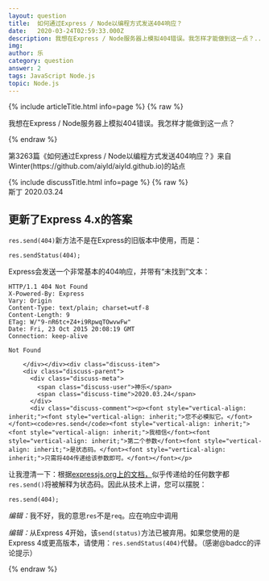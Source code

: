 ```yaml
---
layout: question
title:  如何通过Express / Node以编程方式发送404响应？
date:   2020-03-24T02:59:33.000Z
description: 我想在Express / Node服务器上模拟404错误。我怎样才能做到这一点？...
img: 
author: 乐
category: question
answer: 2
tags: JavaScript Node.js
topic: Node.js
---
```

<div class="article-root">
  <div class="article">
    {% include articleTitle.html info=page %}
    {% raw %}
    <div class="article-content"><p><font style="vertical-align: inherit;"><font style="vertical-align: inherit;">我想在Express / Node服务器上模拟404错误。</font><font style="vertical-align: inherit;">我怎样才能做到这一点？</font></font></p></div>
    {% endraw %}
  </div>
  <p class="winter_mark">第3263篇《如何通过Express / Node以编程方式发送404响应？》来自Winter(https://github.com/aiyld/aiyld.github.io)的站点</p>
  <div class="discuss-wrapper">
    {% include discussTitle.html info=page %}
    {% raw %}
    <div class="discuss-item">
        <div class="discuss-parent">
          <div class="discuss-meta">
            <span class="discuss-user">斯丁</span>
            <span class="discuss-time">2020.03.24</span>
          </div>
          <div class="discuss-comment"><h2><font style="vertical-align: inherit;"><font style="vertical-align: inherit;">更新了Express 4.x的答案</font></font></h2>

<p><font style="vertical-align: inherit;"></font><code>res.send(404)</code><font style="vertical-align: inherit;"><font style="vertical-align: inherit;">新方法</font><font style="vertical-align: inherit;">不是</font><font style="vertical-align: inherit;">在Express的旧版本中</font><font style="vertical-align: inherit;">使用</font><font style="vertical-align: inherit;">，</font><font style="vertical-align: inherit;">而是</font><font style="vertical-align: inherit;">：</font></font></p>

<pre><code>res.sendStatus(404);
</code></pre>

<p><font style="vertical-align: inherit;"><font style="vertical-align: inherit;">Express会发送一个非常基本的404响应，并带有“未找到”文本：</font></font></p>

<pre><code>HTTP/1.1 404 Not Found<font></font>
X-Powered-By: Express<font></font>
Vary: Origin<font></font>
Content-Type: text/plain; charset=utf-8<font></font>
Content-Length: 9<font></font>
ETag: W/"9-nR6tc+Z4+i9RpwqTOwvwFw"<font></font>
Date: Fri, 23 Oct 2015 20:08:19 GMT<font></font>
Connection: keep-alive<font></font>
<font></font>
Not Found<font></font>
</code></pre></div>
        </div></div><div class="discuss-item">
        <div class="discuss-parent">
          <div class="discuss-meta">
            <span class="discuss-user">神乐</span>
            <span class="discuss-time">2020.03.24</span>
          </div>
          <div class="discuss-comment"><p><font style="vertical-align: inherit;"><font style="vertical-align: inherit;">您不必模拟它。</font></font><code>res.send</code><font style="vertical-align: inherit;"><font style="vertical-align: inherit;">我相信</font><font style="vertical-align: inherit;">第二个参数</font><font style="vertical-align: inherit;">是状态码。</font><font style="vertical-align: inherit;">只需将404传递给该参数即可。</font></font></p>

<p><font style="vertical-align: inherit;"><font style="vertical-align: inherit;">让我澄清一下：根据</font></font><a href="http://expressjs.com/api.html#res.send" rel="noreferrer"><font style="vertical-align: inherit;"><font style="vertical-align: inherit;">expressjs.org上的文档，</font></font></a><font style="vertical-align: inherit;"><font style="vertical-align: inherit;">似乎传递给的任何数字都</font></font><code>res.send()</code><font style="vertical-align: inherit;"><font style="vertical-align: inherit;">将被解释为状态码。</font><font style="vertical-align: inherit;">因此从技术上讲，您可以摆脱：</font></font></p>

<pre><code>res.send(404);
</code></pre>

<p><em><font style="vertical-align: inherit;"><font style="vertical-align: inherit;">编辑：</font></font></em><font style="vertical-align: inherit;"><font style="vertical-align: inherit;">我不好，我的意思</font></font><code>res</code><font style="vertical-align: inherit;"><font style="vertical-align: inherit;">不是</font></font><code>req</code><font style="vertical-align: inherit;"><font style="vertical-align: inherit;">。</font><font style="vertical-align: inherit;">应在响应中调用</font></font></p>

<p><em><font style="vertical-align: inherit;"><font style="vertical-align: inherit;">编辑：</font></font></em><font style="vertical-align: inherit;"><font style="vertical-align: inherit;">从Express 4开始，该</font></font><code>send(status)</code><font style="vertical-align: inherit;"><font style="vertical-align: inherit;">方法已被弃用。</font><font style="vertical-align: inherit;">如果您使用的是Express 4或更高版本，请使用：</font></font><code>res.sendStatus(404)</code><font style="vertical-align: inherit;"><font style="vertical-align: inherit;">代替。</font><font style="vertical-align: inherit;">（感谢@badcc的评论提示）</font></font></p></div>
        </div></div>
    {% endraw %}
  </div>
<div>
